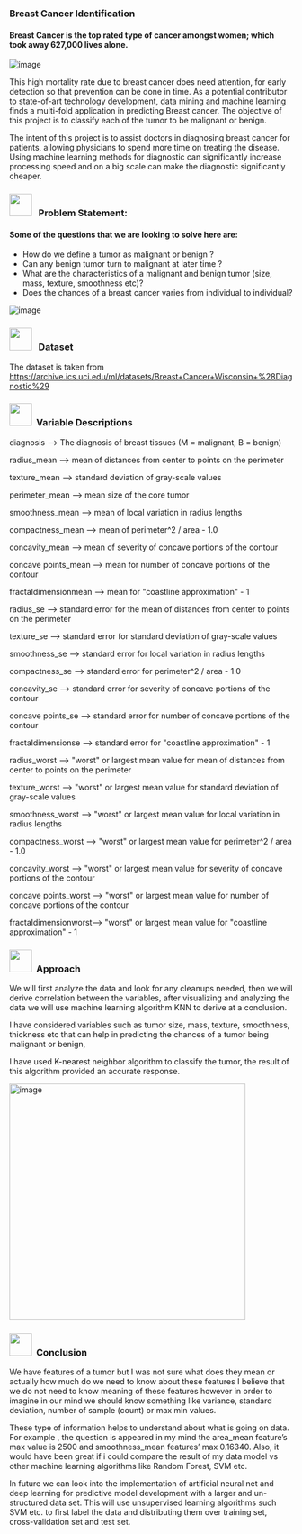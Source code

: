 ### Breast Cancer Identification

#### Breast Cancer is the top rated type of cancer amongst women; which took away 627,000 lives alone. 
![image](https://user-images.githubusercontent.com/13950516/162662163-09a7a2a2-a649-4975-81b1-752f83428054.png)

This high mortality rate due to breast cancer does need attention, for early detection so that prevention can be done in time. 
As a potential contributor to state-of-art technology development, data mining and machine learning finds a multi-fold application in predicting 
Breast cancer. 
The objective of this project is to classify each of the tumor to be malignant or benign.

The intent of this project is to assist doctors in diagnosing breast cancer for patients, allowing physicians to spend more time on treating the disease. Using machine learning methods for diagnostic can significantly increase processing speed and on a big scale can make the diagnostic significantly cheaper.

### <img src="https://user-images.githubusercontent.com/13950516/162672483-4d953e53-2d6b-49d6-81ba-e7daa4a54351.png" width="40" height="40" /> &nbsp; Problem Statement:

#### Some of the questions that we are looking to solve here are:

- How do we define a tumor as malignant or benign ?
- Can any benign tumor turn to malignant at later time ?
- What are the characteristics of a malignant and benign tumor (size, mass, texture, smoothness etc)?
- Does the chances of a breast cancer varies from individual to individual?

![image](https://user-images.githubusercontent.com/13950516/162662239-6c732024-3b3e-4b3e-90e9-ba7c32b791cb.png)


### <img src="https://user-images.githubusercontent.com/13950516/162672846-869bf047-63a7-489f-9b33-4f4a3beab1b2.png" width="40" height="40" /> &nbsp; Dataset
The dataset is taken from https://archive.ics.uci.edu/ml/datasets/Breast+Cancer+Wisconsin+%28Diagnostic%29

### <img src="https://user-images.githubusercontent.com/13950516/162673233-e0f5d3ac-ccf7-430e-9a56-46e202098648.png" width="40" height="40" />&nbsp; Variable Descriptions

diagnosis --> The diagnosis of breast tissues (M = malignant, B = benign)

radius_mean --> mean of distances from center to points on the perimeter

texture_mean --> standard deviation of gray-scale values

perimeter_mean --> mean size of the core tumor

smoothness_mean --> mean of local variation in radius lengths

compactness_mean --> mean of perimeter^2 / area - 1.0

concavity_mean --> mean of severity of concave portions of the contour

concave points_mean --> mean for number of concave portions of the contour

fractaldimensionmean --> mean for "coastline approximation" - 1

radius_se --> standard error for the mean of distances from center to points on the perimeter

texture_se --> standard error for standard deviation of gray-scale values

smoothness_se --> standard error for local variation in radius lengths

compactness_se --> standard error for perimeter^2 / area - 1.0

concavity_se --> standard error for severity of concave portions of the contour

concave points_se --> standard error for number of concave portions of the contour

fractaldimensionse --> standard error for "coastline approximation" - 1

radius_worst --> "worst" or largest mean value for mean of distances from
center to points on the perimeter

texture_worst --> "worst" or largest mean value for standard deviation of gray-scale values

smoothness_worst --> "worst" or largest mean value for local variation in radius lengths

compactness_worst --> "worst" or largest mean value for perimeter^2 / area - 1.0

concavity_worst --> "worst" or largest mean value for severity of concave portions of the contour

concave points_worst --> "worst" or largest mean value for number of concave portions of the contour

fractaldimensionworst--> "worst" or largest mean value for "coastline approximation" - 1

### <img src="https://user-images.githubusercontent.com/13950516/162673345-5ea37d71-b9e4-47b7-aa6e-c43921d7b2d0.png" width="40" height="40" />&nbsp; Approach

We will first analyze the data and look for any cleanups needed, then we will derive correlation between the variables, after visualizing and analyzing the data we will use machine learning algorithm KNN to derive at a conclusion.

I have considered variables such as tumor size, mass, texture, smoothness, thickness etc that can help in predicting the chances of a tumor being malignant or benign, 

I have used K-nearest neighbor algorithm to classify the tumor, the result of this algorithm provided an accurate response.

<img width="420" alt="image" src="https://user-images.githubusercontent.com/13950516/162662282-ad502e34-3b56-4690-9b04-234091bd4ab7.png">

### <img src="https://user-images.githubusercontent.com/13950516/162673481-c1ce4edf-5240-43be-ae07-e7ef061be0c6.png" width="40" height="40" />&nbsp; Conclusion

We have features of a tumor but I was not sure what does they mean or actually how much do we need to know about these features I believe that we do not need to know meaning of these features however in order to imagine in our mind we should know something like variance, standard deviation, number of sample (count) or max min values. 

These type of information helps to understand about what is going on data. For example , the question is appeared in my mind the area_mean feature’s max value is 2500 and smoothness_mean features’ max 0.16340. Also, it would have been great if i could compare the result of my data model vs other machine learning algorithms like Random Forest, SVM etc. 

In future we can look into the implementation of artificial neural net and deep learning for predictive model development with a larger and un- structured data set. 
This will use unsupervised learning algorithms such SVM etc. to first label the data and distributing them over training set, cross-validation set and test set.

